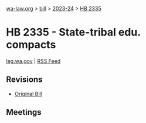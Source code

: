 [wa-law.org](/) > [bill](/bill/) > [2023-24](/bill/2023-24/) > [HB 2335](/bill/2023-24/hb/2335/)

# HB 2335 - State-tribal edu. compacts
[leg.wa.gov](https://app.leg.wa.gov/billsummary?BillNumber=2335&Year=2023&Initiative=false) | [RSS Feed](./rss.xml)

## Revisions
* [Original Bill](1/)

## Meetings
